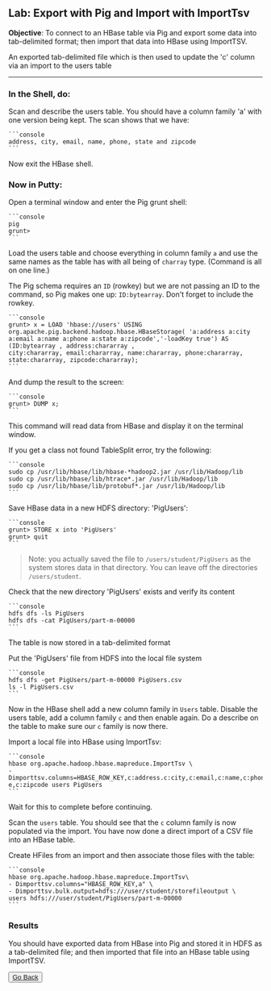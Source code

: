 ## Lab: Export with Pig and Import with ImportTsv

**Objective**: To connect to an HBase table via Pig and export some data into tab-delimited format; then import that 
data into HBase using ImportTSV. 

An exported tab-delimited file which is then used to update the 'c' column via an import to the users table

----

### In the Shell, do:
    
Scan and describe the users table. You should have a column family 'a' with one version being kept. 
The scan shows that we have:

    ```console
    address, city, email, name, phone, state and zipcode
    ```
    
Now exit the HBase shell.

### Now in Putty:

Open a terminal window and enter the Pig grunt shell:

    ```console
    pig 
    grunt>
    ```

Load the users table and choose everything in column family `a` and use the same names as the table has 
with all being of `charray` type. (Command is all on one line.)

The Pig schema requires an `ID` (rowkey) but we are not passing an ID to the command, so Pig makes one up: 
`ID:bytearray`. Don't forget to include the rowkey.

    ```console
    grunt> x = LOAD 'hbase://users' USING org.apache.pig.backend.hadoop.hbase.HBaseStorage( 'a:address a:city 
    a:email a:name a:phone a:state a:zipcode','-loadKey true') AS (ID:bytearray , address:chararray , 
    city:chararray, email:chararray, name:chararray, phone:chararray, state:chararray, zipcode:chararray);
    ```

And dump the result to the screen:
    
    ```console
    grunt> DUMP x;
    ```
    
This command will read data from HBase and display it on the terminal window.

If you get a class not found TableSplit error, try the following:

    ```console
    sudo cp /usr/lib/hbase/lib/hbase-*hadoop2.jar /usr/lib/Hadoop/lib 
    sudo cp /usr/lib/hbase/lib/htrace*.jar /usr/lib/Hadoop/lib
    sudo cp /usr/lib/hbase/lib/protobuf*.jar /usr/lib/Hadoop/lib
    ```
    
Save HBase data in a new HDFS directory: 'PigUsers':

    ```console
    grunt> STORE x into 'PigUsers'
    grunt> quit
    ```

> Note: you actually saved the file to `/users/student/PigUsers` as the system stores data in that directory. 
You can leave off the directories `/users/student`.
	
Check that the new directory 'PigUsers' exists and verify its content

    ```console
    hdfs dfs -ls PigUsers
    hdfs dfs -cat PigUsers/part-m-00000
    ```

The table is now stored in a tab-delimited format
 
Put the 'PigUsers' file from HDFS into the local file system

    ```console
    hdfs dfs -get PigUsers/part-m-00000 PigUsers.csv
    ls -l PigUsers.csv
    ```

Now in the HBase shell add a new column family in `Users` table. Disable the users table, add a column family `c` and then enable again. Do a describe on the table to make sure our `c` family is now there.

Import a local file into HBase using ImportTsv:

    ```console
    hbase org.apache.hadoop.hbase.mapreduce.ImportTsv \
    - Dimporttsv.columns=HBASE_ROW_KEY,c:address.c:city,c:email,c:name,c:phone,c:stat e,c:zipcode users PigUsers
    ```

Wait for this to complete before continuing.

Scan the `users` table. You should see that the `c` column family is now populated via the import. You have now done a direct import of a CSV file into an HBase table.

Create HFiles from an import and then associate those files with the table:

    ```console
    hbase org.apache.hadoop.hbase.mapreduce.ImportTsv\
    - Dimporttsv.columns="HBASE_ROW_KEY,a" \
    - Dimporttsv.bulk.output=hdfs:///user/student/storefileoutput \ 
    users hdfs:///user/student/PigUsers/part-m-00000
    ```

### Results

You should have exported data from HBase into Pig and stored it in HDFS as a tab-delimited file; 
and then imported that file into an HBase table using ImportTSV.


<button type="button"><a href="https://virtuant.github.io/hadoop-overview-spark-hwx/">Go Back</a></button>
<br>
<br>